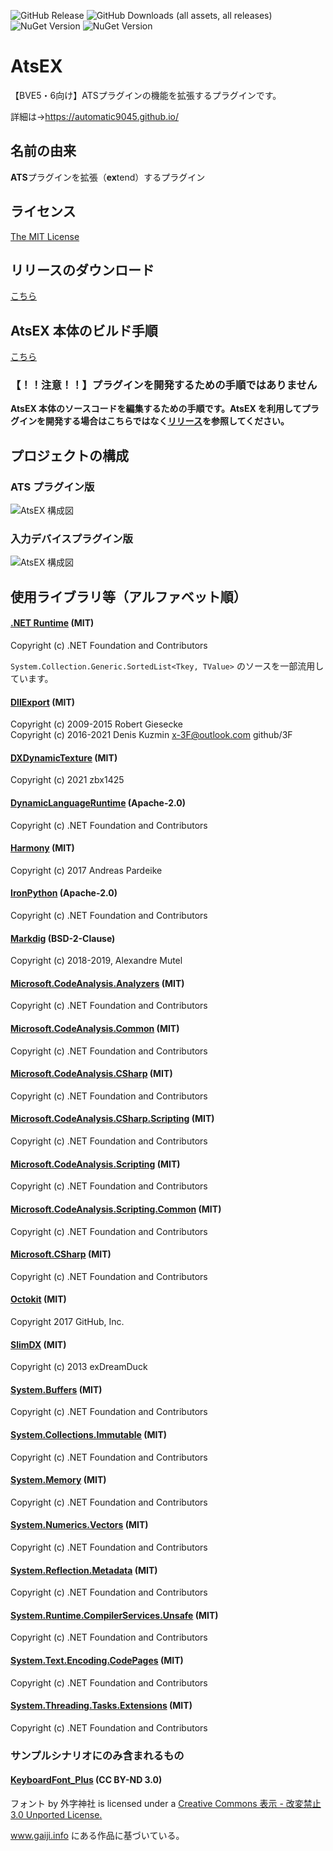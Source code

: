 ![GitHub Release](https://img.shields.io/github/v/release/automatic9045/AtsEX?include_prereleases&display_name=release) ![GitHub Downloads (all assets, all releases)](https://img.shields.io/github/downloads/automatic9045/AtsEX/total) ![NuGet Version](https://img.shields.io/nuget/vpre/AtsEx.PluginHost?logo=nuget&label=nuget%20(AtsEx.PluginHost)) ![NuGet Version](https://img.shields.io/nuget/vpre/AtsEx.CoreExtensions?logo=nuget&label=nuget%20(AtsEx.CoreExtensions))

# AtsEX
【BVE5・6向け】ATSプラグインの機能を拡張するプラグインです。

詳細は→https://automatic9045.github.io/

## 名前の由来
**ATS**プラグインを拡張（**ex**tend）するプラグイン

## ライセンス
[The MIT License](LICENSE)

## リリースのダウンロード

[こちら](https://github.com/automatic9045/AtsEX/releases)

## AtsEX 本体のビルド手順

[こちら](HowToBuild.md)

### 【！！注意！！】プラグインを開発するための手順ではありません

**AtsEX 本体のソースコードを編集するための手順です。AtsEX を利用してプラグインを開発する場合はこちらではなく[リリース](https://github.com/automatic9045/AtsEX/releases)を参照してください。**

## プロジェクトの構成

### ATS プラグイン版

![AtsEX 構成図](SystemOverview.AtsPlugin.svg)

### 入力デバイスプラグイン版

![AtsEX 構成図](SystemOverview.InputDevice.svg)

## 使用ライブラリ等（アルファベット順）

#### [.NET Runtime](https://github.com/dotnet/runtime) (MIT)

Copyright (c) .NET Foundation and Contributors

`System.Collection.Generic.SortedList<Tkey, TValue>` のソースを一部流用しています。

#### [DllExport](https://github.com/3F/DllExport) (MIT)

Copyright (c) 2009-2015  Robert Giesecke  
Copyright (c) 2016-2021  Denis Kuzmin <x-3F@outlook.com> github/3F

#### [DXDynamicTexture](https://github.com/zbx1425/DXDynamicTexture) (MIT)

Copyright (c) 2021 zbx1425

#### [DynamicLanguageRuntime](https://github.com/IronLanguages/dlr) (Apache-2.0)

Copyright (c) .NET Foundation and Contributors

#### [Harmony](https://github.com/pardeike/Harmony) (MIT)

Copyright (c) 2017  Andreas Pardeike

#### [IronPython](https://ironpython.net/) (Apache-2.0)

Copyright (c) .NET Foundation and Contributors

#### [Markdig](https://github.com/xoofx/markdig) (BSD-2-Clause)

Copyright (c) 2018-2019, Alexandre Mutel

#### [Microsoft.CodeAnalysis.Analyzers](https://github.com/dotnet/roslyn-analyzers) (MIT)

Copyright (c) .NET Foundation and Contributors

#### [Microsoft.CodeAnalysis.Common](https://github.com/dotnet/roslyn) (MIT)

Copyright (c) .NET Foundation and Contributors

#### [Microsoft.CodeAnalysis.CSharp](https://github.com/dotnet/roslyn) (MIT)

Copyright (c) .NET Foundation and Contributors

#### [Microsoft.CodeAnalysis.CSharp.Scripting](https://github.com/dotnet/roslyn) (MIT)

Copyright (c) .NET Foundation and Contributors

#### [Microsoft.CodeAnalysis.Scripting](https://github.com/dotnet/roslyn) (MIT)

Copyright (c) .NET Foundation and Contributors

#### [Microsoft.CodeAnalysis.Scripting.Common](https://github.com/dotnet/roslyn) (MIT)

Copyright (c) .NET Foundation and Contributors

#### [Microsoft.CSharp](https://github.com/dotnet/corefx) (MIT)

Copyright (c) .NET Foundation and Contributors

#### [Octokit](https://github.com/octokit/octokit.net) (MIT)

Copyright 2017 GitHub, Inc.

#### [SlimDX](https://www.nuget.org/packages/SlimDX/) (MIT)

Copyright (c) 2013  exDreamDuck

#### [System.Buffers](https://github.com/dotnet/corefx) (MIT)

Copyright (c) .NET Foundation and Contributors

#### [System.Collections.Immutable](https://github.com/dotnet/runtime) (MIT)

Copyright (c) .NET Foundation and Contributors

#### [System.Memory](https://github.com/dotnet/corefx) (MIT)

Copyright (c) .NET Foundation and Contributors

#### [System.Numerics.Vectors](https://github.com/dotnet/corefx) (MIT)

Copyright (c) .NET Foundation and Contributors

#### [System.Reflection.Metadata](https://github.com/dotnet/runtime) (MIT)

Copyright (c) .NET Foundation and Contributors

#### [System.Runtime.CompilerServices.Unsafe](https://github.com/dotnet/runtime) (MIT)

Copyright (c) .NET Foundation and Contributors

#### [System.Text.Encoding.CodePages](https://github.com/dotnet/runtime) (MIT)

Copyright (c) .NET Foundation and Contributors

#### [System.Threading.Tasks.Extensions](https://github.com/dotnet/corefx) (MIT)

Copyright (c) .NET Foundation and Contributors

### サンプルシナリオにのみ含まれるもの

#### [KeyboardFont_Plus](http://www.gaiji.info/) (CC BY-ND 3.0)

フォント by 外字神社 is licensed under a [Creative Commons 表示 - 改変禁止 3.0 Unported License.](http://creativecommons.org/licenses/by-nd/3.0/)

www.gaiji.info にある作品に基づいている。
